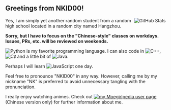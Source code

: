 ## Greetings from NKID00!

<img align="right" src="https://github-readme-stats.vercel.app/api?username=NKID00&show_icons=true&title_color=ff7a9e&icon_color=777" alt="GitHub Stats"/>

Yes, I am simply yet another random student from a random high school located in a random city named Hangzhou.

**Sorry, but I have to focus on the "Chinese-style" classes on workdays. Issues, PRs, etc. will be reviewed on weekends.**

![Python](https://img.shields.io/badge/-Python-ff7a9e?logo=python&logoColor=ffffff) is my favorite programming language. I can also code in ![C++](https://img.shields.io/badge/-C%2B%2B-ff7a9e?logo=C%2B%2B&logoColor=ffffff), ![C♯](https://img.shields.io/badge/-C%20♯-ff7a9e?logo=C%20Sharp&logoColor=ffffff) and a little bit of ![Java](https://img.shields.io/badge/-Java-ff7a9e?logo=Java&logoColor=ffffff).

Perhaps I will learn ![JavaScript](https://img.shields.io/badge/-JavaScript-ff7a9e?logo=JavaScript&logoColor=ffffff) one day.

Feel free to pronounce "NKID00" in any way. However, calling me by my nickname "NK" is preferred to avoid unnecessary tangling with the pronunciation.

I really enjoy watching animes. Check out [![my Moegirlpedia user page](https://img.shields.io/badge/-my%20Moegirlpedia%20user%20page-ff7a9e)](https://zh.moegirl.org.cn/User:NKID00) (Chinese version only) for further information about me.
